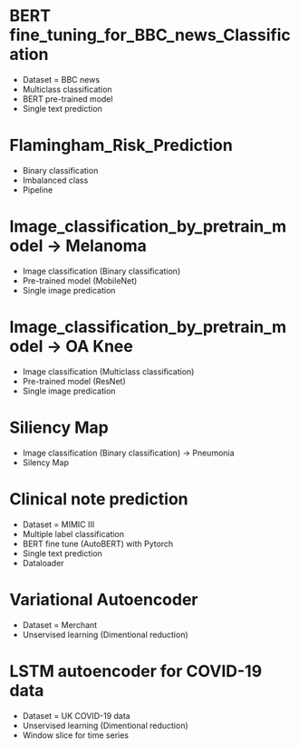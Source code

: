 # BERT fine_tuning_for_BBC_news_Classification
- Dataset = BBC news
- Multiclass classification
- BERT pre-trained model
- Single text prediction
# Flamingham_Risk_Prediction
- Binary classification
- Imbalanced class
- Pipeline
# Image_classification_by_pretrain_model -> Melanoma
- Image classification (Binary classification)
- Pre-trained model (MobileNet)
- Single image predication
# Image_classification_by_pretrain_model -> OA Knee
- Image classification (Multiclass classification)
- Pre-trained model (ResNet)
- Single image predication
# Siliency Map
- Image classification (Binary classification) -> Pneumonia
- Silency Map
# Clinical note prediction
- Dataset = MIMIC III
- Multiple label classification
- BERT fine tune (AutoBERT) with Pytorch
- Single text prediction
- Dataloader
# Variational Autoencoder
- Dataset = Merchant
- Unservised learning (Dimentional reduction)
# LSTM autoencoder for COVID-19 data
- Dataset = UK COVID-19 data
- Unservised learning (Dimentional reduction)
- Window slice for time series
